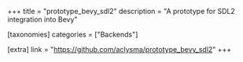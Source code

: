 +++
title = "prototype_bevy_sdl2"
description = "A prototype for SDL2 integration into Bevy"

[taxonomies]
categories = ["Backends"]

[extra]
link = "https://github.com/aclysma/prototype_bevy_sdl2"
+++
